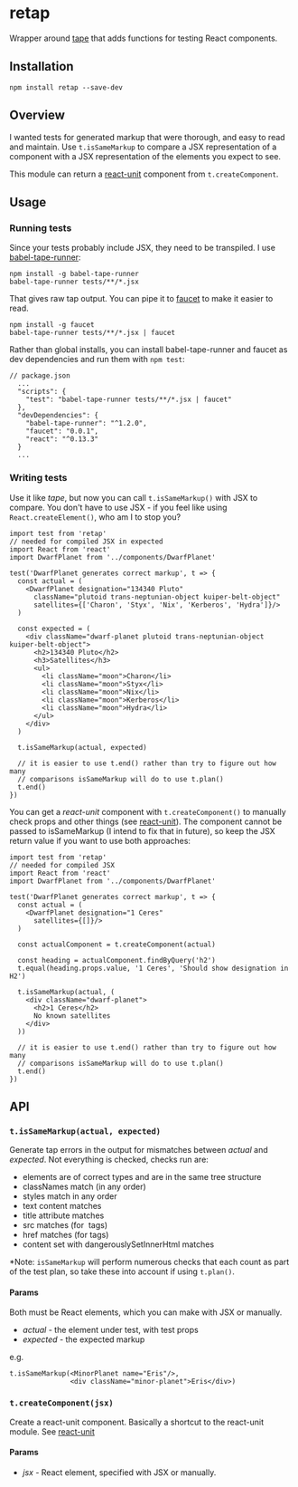 # retap

Wrapper around [tape](https://www.npmjs.com/package/tape) that adds
functions for testing React components.

## Installation

```
npm install retap --save-dev
```

## Overview

I wanted tests for generated markup that were thorough, and easy to read
and maintain. Use `t.isSameMarkup` to compare a JSX representation of
a component with a JSX representation of the elements you expect to see.

This module can return a
[react-unit](https://www.npmjs.com/package/react-unit) component from
 `t.createComponent`.

## Usage

### Running tests

Since your tests probably include JSX, they need to be transpiled. I use
[babel-tape-runner](https://www.npmjs.com/package/babel-tape-runner):

```
npm install -g babel-tape-runner
babel-tape-runner tests/**/*.jsx
```

That gives raw tap output. You can pipe it to
[faucet](https://www.npmjs.com/package/faucet) to make it easier to read.

```
npm install -g faucet
babel-tape-runner tests/**/*.jsx | faucet
```

Rather than global installs, you can install babel-tape-runner and faucet
as dev dependencies and run them with `npm test`:

```
// package.json
  ...
  "scripts": {
    "test": "babel-tape-runner tests/**/*.jsx | faucet"
  },
  "devDependencies": {
    "babel-tape-runner": "^1.2.0",
    "faucet": "0.0.1",
    "react": "^0.13.3"
  }
  ...
```

### Writing tests

Use it like *tape*, but now you can call `t.isSameMarkup()` with JSX to
compare. You don't have to use JSX - if you feel like using
`React.createElement()`, who am I to stop you?

```
import test from 'retap'
// needed for compiled JSX in expected
import React from 'react'
import DwarfPlanet from '../components/DwarfPlanet'

test('DwarfPlanet generates correct markup', t => {
  const actual = (
    <DwarfPlanet designation="134340 Pluto"
      className="plutoid trans-neptunian-object kuiper-belt-object"
      satellites={['Charon', 'Styx', 'Nix', 'Kerberos', 'Hydra']}/>
  )

  const expected = (
    <div className="dwarf-planet plutoid trans-neptunian-object kuiper-belt-object">
      <h2>134340 Pluto</h2>
      <h3>Satellites</h3>
      <ul>
        <li className="moon">Charon</li>
        <li className="moon">Styx</li>
        <li className="moon">Nix</li>
        <li className="moon">Kerberos</li>
        <li className="moon">Hydra</li>
      </ul>
    </div>
  )

  t.isSameMarkup(actual, expected)

  // it is easier to use t.end() rather than try to figure out how many
  // comparisons isSameMarkup will do to use t.plan()
  t.end()
})

```

You can get a *react-unit* component with `t.createComponent()` to
manually check props and other things (see
[react-unit](https://www.npmjs.com/package/react-unit)). The component
cannot be passed to isSameMarkup (I intend to fix that in future), so
keep the JSX return value if you want to use both approaches:

```
import test from 'retap'
// needed for compiled JSX
import React from 'react'
import DwarfPlanet from '../components/DwarfPlanet'

test('DwarfPlanet generates correct markup', t => {
  const actual = (
    <DwarfPlanet designation="1 Ceres"
      satellites={[]}/>
  )

  const actualComponent = t.createComponent(actual)

  const heading = actualComponent.findByQuery('h2')
  t.equal(heading.props.value, '1 Ceres', 'Should show designation in H2')

  t.isSameMarkup(actual, (
    <div className="dwarf-planet">
      <h2>1 Ceres</h2>
      No known satellites
    </div>
  ))

  // it is easier to use t.end() rather than try to figure out how many
  // comparisons isSameMarkup will do to use t.plan()
  t.end()
})
```


## API

### **`t.isSameMarkup(actual, expected)`**

Generate tap errors in the output for mismatches between *actual* and
*expected*. Not everything is checked, checks run are:

 - elements are of correct types and are in the same tree structure
 - classNames match (in any order)
 - styles match in any order
 - text content matches
 - title attribute matches
 - src matches (for <img> tags)
 - href matches (for <a> tags)
 - content set with dangerouslySetInnerHtml matches

*Note: `isSameMarkup` will perform numerous checks that each count as part
of the test plan, so take these into account if using `t.plan()`.

#### Params

Both must be React elements, which you can make with JSX or manually.

 - *actual* - the element under test, with test props
 - *expected* - the expected markup

e.g.

```
t.isSameMarkup(<MinorPlanet name="Eris"/>,
               <div className="minor-planet">Eris</div>)
```

### **`t.createComponent(jsx)`**

Create a react-unit component. Basically a shortcut to the react-unit
module. See [react-unit](https://www.npmjs.com/package/react-unit)

#### Params

 - *jsx* - React element, specified with JSX or manually.
